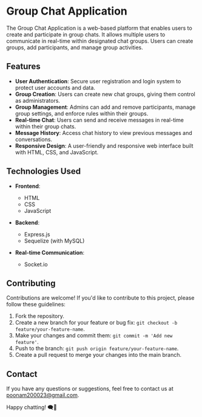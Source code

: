 # Group Chat Application

The Group Chat Application is a web-based platform that enables users to create and participate in group chats. It allows multiple users to communicate in real-time within designated chat groups. Users can create groups, add participants, and manage group activities.

## Features

- **User Authentication**: Secure user registration and login system to protect user accounts and data.
- **Group Creation**: Users can create new chat groups, giving them control as administrators.
- **Group Management**: Admins can add and remove participants, manage group settings, and enforce rules within their groups.
- **Real-time Chat**: Users can send and receive messages in real-time within their group chats.
- **Message History**: Access chat history to view previous messages and conversations.
- **Responsive Design**: A user-friendly and responsive web interface built with HTML, CSS, and JavaScript.

## Technologies Used

- **Frontend**:
  - HTML
  - CSS
  - JavaScript

- **Backend**:
  - Express.js
  - Sequelize (with MySQL)

- **Real-time Communication**:
  - Socket.io

## Contributing

Contributions are welcome! If you'd like to contribute to this project, please follow these guidelines:

1. Fork the repository.
2. Create a new branch for your feature or bug fix: `git checkout -b feature/your-feature-name`.
3. Make your changes and commit them: `git commit -m 'Add new feature'`.
4. Push to the branch: `git push origin feature/your-feature-name`.
5. Create a pull request to merge your changes into the main branch.

## Contact

If you have any questions or suggestions, feel free to contact us at [poonam200023@gmail.com](mailto:poonam200023@gmail.com).

Happy chatting! 🗨️👥
